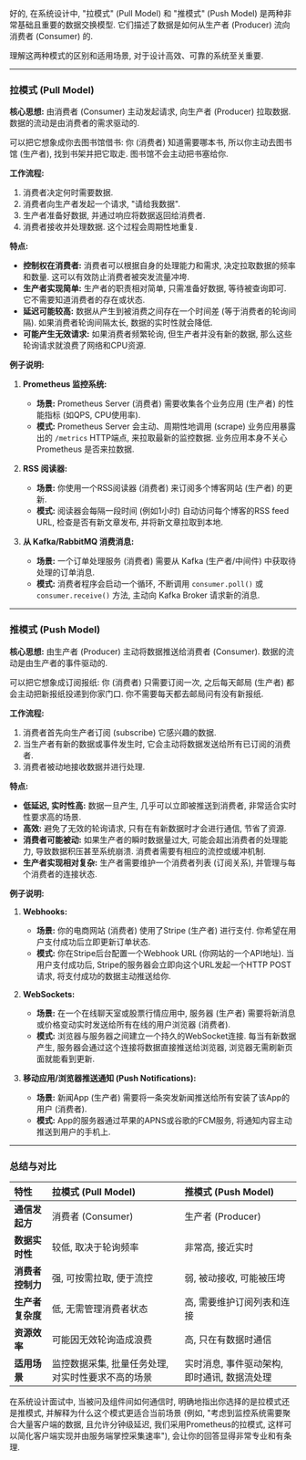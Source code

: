 好的, 在系统设计中, "拉模式" (Pull Model) 和 "推模式" (Push Model) 是两种非常基础且重要的数据交换模型. 它们描述了数据是如何从生产者 (Producer) 流向消费者 (Consumer) 的.

理解这两种模式的区别和适用场景, 对于设计高效、可靠的系统至关重要.

---

### 拉模式 (Pull Model)

**核心思想:** 由消费者 (Consumer) 主动发起请求, 向生产者 (Producer) 拉取数据. 数据的流动是由消费者的需求驱动的.

可以把它想象成你去图书馆借书: 你 (消费者) 知道需要哪本书, 所以你主动去图书馆 (生产者), 找到书架并把它取走. 图书馆不会主动把书塞给你.

**工作流程:**
1.  消费者决定何时需要数据.
2.  消费者向生产者发起一个请求, "请给我数据".
3.  生产者准备好数据, 并通过响应将数据返回给消费者.
4.  消费者接收并处理数据. 这个过程会周期性地重复.

**特点:**
* **控制权在消费者:** 消费者可以根据自身的处理能力和需求, 决定拉取数据的频率和数量. 这可以有效防止消费者被突发流量冲垮.
* **生产者实现简单:** 生产者的职责相对简单, 只需准备好数据, 等待被查询即可. 它不需要知道消费者的存在或状态.
* **延迟可能较高:** 数据从产生到被消费之间存在一个时间差 (等于消费者的轮询间隔). 如果消费者轮询间隔太长, 数据的实时性就会降低.
* **可能产生无效请求:** 如果消费者频繁轮询, 但生产者并没有新的数据, 那么这些轮询请求就浪费了网络和CPU资源.

**例子说明:**

1.  **Prometheus 监控系统:**
    * **场景:** Prometheus Server (消费者) 需要收集各个业务应用 (生产者) 的性能指标 (如QPS, CPU使用率).
    * **模式:** Prometheus Server 会主动、周期性地调用 (scrape) 业务应用暴露出的 `/metrics` HTTP端点, 来拉取最新的监控数据. 业务应用本身不关心 Prometheus 是否来拉数据.

2.  **RSS 阅读器:**
    * **场景:** 你使用一个RSS阅读器 (消费者) 来订阅多个博客网站 (生产者) 的更新.
    * **模式:** 阅读器会每隔一段时间 (例如1小时) 自动访问每个博客的RSS feed URL, 检查是否有新文章发布, 并将新文章拉取到本地.

3.  **从 Kafka/RabbitMQ 消费消息:**
    * **场景:** 一个订单处理服务 (消费者) 需要从 Kafka (生产者/中间件) 中获取待处理的订单消息.
    * **模式:** 消费者程序会启动一个循环, 不断调用 `consumer.poll()` 或 `consumer.receive()` 方法, 主动向 Kafka Broker 请求新的消息.

---

### 推模式 (Push Model)

**核心思想:** 由生产者 (Producer) 主动将数据推送给消费者 (Consumer). 数据的流动是由生产者的事件驱动的.

可以把它想象成订阅报纸: 你 (消费者) 只需要订阅一次, 之后每天邮局 (生产者) 都会主动把新报纸投递到你家门口. 你不需要每天都去邮局问有没有新报纸.

**工作流程:**
1.  消费者首先向生产者订阅 (subscribe) 它感兴趣的数据.
2.  当生产者有新的数据或事件发生时, 它会主动将数据发送给所有已订阅的消费者.
3.  消费者被动地接收数据并进行处理.

**特点:**
* **低延迟, 实时性高:** 数据一旦产生, 几乎可以立即被推送到消费者, 非常适合实时性要求高的场景.
* **高效:** 避免了无效的轮询请求, 只有在有新数据时才会进行通信, 节省了资源.
* **消费者可能被动:** 如果生产者的瞬时数据量过大, 可能会超出消费者的处理能力, 导致数据积压甚至系统崩溃. 消费者需要有相应的流控或缓冲机制.
* **生产者实现相对复杂:** 生产者需要维护一个消费者列表 (订阅关系), 并管理与每个消费者的连接状态.

**例子说明:**

1.  **Webhooks:**
    * **场景:** 你的电商网站 (消费者) 使用了Stripe (生产者) 进行支付. 你希望在用户支付成功后立即更新订单状态.
    * **模式:** 你在Stripe后台配置一个Webhook URL (你网站的一个API地址). 当用户支付成功后, Stripe的服务器会立即向这个URL发起一个HTTP POST请求, 将支付成功的数据主动推送给你.

2.  **WebSockets:**
    * **场景:** 在一个在线聊天室或股票行情应用中, 服务器 (生产者) 需要将新消息或价格变动实时发送给所有在线的用户浏览器 (消费者).
    * **模式:** 浏览器与服务器之间建立一个持久的WebSocket连接. 每当有新数据产生, 服务器会通过这个连接将数据直接推送给浏览器, 浏览器无需刷新页面就能看到更新.

3.  **移动应用/浏览器推送通知 (Push Notifications):**
    * **场景:** 新闻App (生产者) 需要将一条突发新闻推送给所有安装了该App的用户 (消费者).
    * **模式:** App的服务器通过苹果的APNS或谷歌的FCM服务, 将通知内容主动推送到用户的手机上.

---

### 总结与对比

| 特性 | 拉模式 (Pull Model) | 推模式 (Push Model) |
| :--- | :--- | :--- |
| **通信发起方** | 消费者 (Consumer) | 生产者 (Producer) |
| **数据实时性** | 较低, 取决于轮询频率 | 非常高, 接近实时 |
| **消费者控制力** | 强, 可按需拉取, 便于流控 | 弱, 被动接收, 可能被压垮 |
| **生产者复杂度** | 低, 无需管理消费者状态 | 高, 需要维护订阅列表和连接 |
| **资源效率** | 可能因无效轮询造成浪费 | 高, 只在有数据时通信 |
| **适用场景** | 监控数据采集, 批量任务处理, 对实时性要求不高的场景 | 实时消息, 事件驱动架构, 即时通讯, 数据流处理 |

在系统设计面试中, 当被问及组件间如何通信时, 明确地指出你选择的是拉模式还是推模式, 并解释为什么这个模式更适合当前场景 (例如, "考虑到监控系统需要聚合大量客户端的数据, 且允许分钟级延迟, 我们采用Prometheus的拉模式, 这样可以简化客户端实现并由服务端掌控采集速率"), 会让你的回答显得非常专业和有条理.